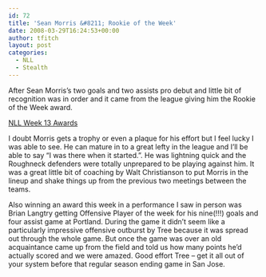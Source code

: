 ```yaml
---
id: 72
title: 'Sean Morris &#8211; Rookie of the Week'
date: 2008-03-29T16:24:53+00:00
author: tfitch
layout: post
categories:
  - NLL
  - Stealth
---
```

After Sean Morris&#8217;s two goals and two assists pro debut and little bit of recognition was in order and it came from the league giving him the Rookie of the Week award.

[NLL Week 13 Awards](http://www.nll.com/article.php?id=3395)

I doubt Morris gets a trophy or even a plaque for his effort but I feel lucky I was able to see. He can mature in to a great lefty in the league and I&#8217;ll be able to say &#8220;I was there when it started.&#8221;. He was lightning quick and the Roughneck defenders were totally unprepared to be playing against him. It was a great little bit of coaching by Walt Christianson to put Morris in the lineup and shake things up from the previous two meetings between the teams.

Also winning an award this week in a performance I saw in person was Brian Langtry getting Offensive Player of the week for his nine(!!!) goals and four assist game at Portland. During the game it didn&#8217;t seem like a particularly impressive offensive outburst by Tree because it was spread out through the whole game. But once the game was over an old acquaintance came up from the field and told us how many points he&#8217;d actually scored and we were amazed. Good effort Tree &#8211; get it all out of your system before that regular season ending game in San Jose.
